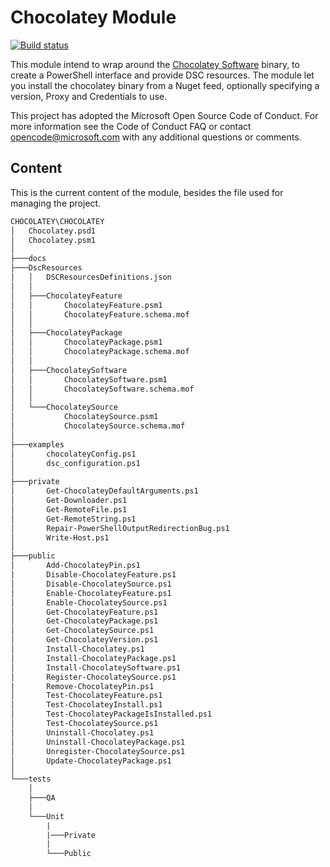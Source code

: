# Chocolatey Module

[![Build status](https://ci.appveyor.com/api/projects/status/ulul0agv7kgo8a7n?svg=true)](https://ci.appveyor.com/project/gaelcolas/chocolatey)

This module intend to wrap around the [Chocolatey Software](https://chocolatey.org) binary, to create a PowerShell interface and provide DSC resources.
The module let you install the chocolatey binary from a Nuget feed, optionally specifying a version, Proxy and Credentials to use.

This project has adopted the Microsoft Open Source Code of Conduct.
For more information see the Code of Conduct FAQ or contact opencode@microsoft.com with any additional questions or comments.

## Content

This is the current content of the module, besides the file used for managing the project.

```txt
CHOCOLATEY\CHOCOLATEY
│   Chocolatey.psd1
│   Chocolatey.psm1
│
├───docs
├───DscResources
│   │   DSCResourcesDefinitions.json
│   │
│   ├───ChocolateyFeature
│   │       ChocolateyFeature.psm1
│   │       ChocolateyFeature.schema.mof
│   │
│   ├───ChocolateyPackage
│   │       ChocolateyPackage.psm1
│   │       ChocolateyPackage.schema.mof
│   │
│   ├───ChocolateySoftware
│   │       ChocolateySoftware.psm1
│   │       ChocolateySoftware.schema.mof
│   │
│   └───ChocolateySource
│           ChocolateySource.psm1
│           ChocolateySource.schema.mof
│
├───examples
│       chocolateyConfig.ps1
│       dsc_configuration.ps1
│
├───private
│       Get-ChocolateyDefaultArguments.ps1
│       Get-Downloader.ps1
│       Get-RemoteFile.ps1
│       Get-RemoteString.ps1
│       Repair-PowerShellOutputRedirectionBug.ps1
│       Write-Host.ps1
│
├───public
│       Add-ChocolateyPin.ps1
|       Disable-ChocolateyFeature.ps1
│       Disable-ChocolateySource.ps1
│       Enable-ChocolateyFeature.ps1
│       Enable-ChocolateySource.ps1
│       Get-ChocolateyFeature.ps1
│       Get-ChocolateyPackage.ps1
│       Get-ChocolateySource.ps1
│       Get-ChocolateyVersion.ps1
│       Install-Chocolatey.ps1
│       Install-ChocolateyPackage.ps1
│       Install-ChocolateySoftware.ps1
│       Register-ChocolateySource.ps1
|       Remove-ChocolateyPin.ps1
│       Test-ChocolateyFeature.ps1
│       Test-ChocolateyInstall.ps1
│       Test-ChocolateyPackageIsInstalled.ps1
│       Test-ChocolateySource.ps1
│       Uninstall-Chocolatey.ps1
│       Uninstall-ChocolateyPackage.ps1
│       Unregister-ChocolateySource.ps1
│       Update-ChocolateyPackage.ps1
│
└───tests
    │
    ├───QA
    │
    └───Unit
        |
        |───Private
        |
        └───Public
```